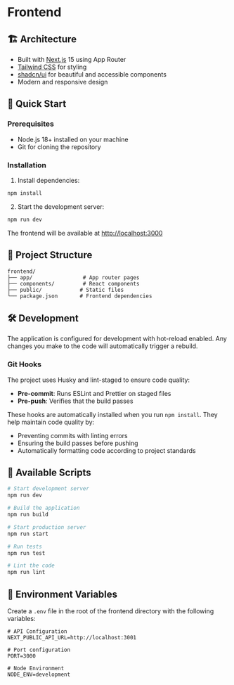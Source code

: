 # Frontend

## 🏗️ Architecture

- Built with [Next.js](https://nextjs.org/) 15 using App Router
- [Tailwind CSS](https://tailwindcss.com/) for styling
- [shadcn/ui](https://ui.shadcn.com/) for beautiful and accessible components
- Modern and responsive design

## 🚀 Quick Start

### Prerequisites

- Node.js 18+ installed on your machine
- Git for cloning the repository

### Installation

1. Install dependencies:

```bash
npm install
```

2. Start the development server:

```bash
npm run dev
```

The frontend will be available at [http://localhost:3000](http://localhost:3000)

## 📁 Project Structure

```
frontend/
├── app/                # App router pages
├── components/         # React components
├── public/            # Static files
└── package.json       # Frontend dependencies
```

## 🛠️ Development

The application is configured for development with hot-reload enabled. Any changes you make to the code will automatically trigger a rebuild.

### Git Hooks

The project uses Husky and lint-staged to ensure code quality:

- **Pre-commit**: Runs ESLint and Prettier on staged files
- **Pre-push**: Verifies that the build passes

These hooks are automatically installed when you run `npm install`. They help maintain code quality by:

- Preventing commits with linting errors
- Ensuring the build passes before pushing
- Automatically formatting code according to project standards

## 📜 Available Scripts

```bash
# Start development server
npm run dev

# Build the application
npm run build

# Start production server
npm run start

# Run tests
npm run test

# Lint the code
npm run lint
```

## 📝 Environment Variables

Create a `.env` file in the root of the frontend directory with the following variables:

```env
# API Configuration
NEXT_PUBLIC_API_URL=http://localhost:3001

# Port configuration
PORT=3000

# Node Environment
NODE_ENV=development
```
